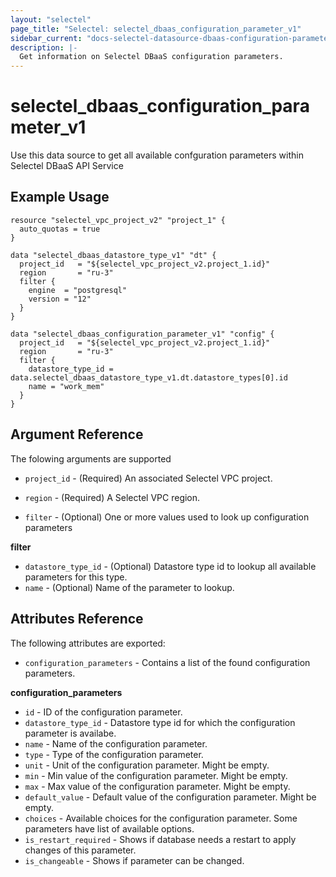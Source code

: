 ```yaml
---
layout: "selectel"
page_title: "Selectel: selectel_dbaas_configuration_parameter_v1"
sidebar_current: "docs-selectel-datasource-dbaas-configuration-parameter-v1"
description: |-
  Get information on Selectel DBaaS configuration parameters.
---
```


# selectel\_dbaas\_configuration_parameter_v1

Use this data source to get all available confguration parameters within Selectel DBaaS API Service

## Example Usage

```hcl
resource "selectel_vpc_project_v2" "project_1" {
  auto_quotas = true
}

data "selectel_dbaas_datastore_type_v1" "dt" {
  project_id   = "${selectel_vpc_project_v2.project_1.id}"
  region       = "ru-3"
  filter {
    engine  = "postgresql"
    version = "12"
  }
}

data "selectel_dbaas_configuration_parameter_v1" "config" {
  project_id   = "${selectel_vpc_project_v2.project_1.id}"
  region       = "ru-3"
  filter {
    datastore_type_id = data.selectel_dbaas_datastore_type_v1.dt.datastore_types[0].id
    name = "work_mem"
  }
}
```

## Argument Reference

The folowing arguments are supported

* `project_id` - (Required) An associated Selectel VPC project.

* `region` - (Required) A Selectel VPC region.

* `filter` - (Optional) One or more values used to look up configuration parameters

**filter**

- `datastore_type_id` - (Optional) Datastore type id to lookup all available parameters for this type.
- `name` - (Optional) Name of the parameter to lookup.

## Attributes Reference

The following attributes are exported:

* `configuration_parameters` - Contains a list of the found configuration parameters.

**configuration_parameters**

- `id` - ID of the configuration parameter.
- `datastore_type_id` - Datastore type id for which the configuration parameter is availabe.
- `name` - Name of the configuration parameter.
- `type` - Type of the configuration parameter.
- `unit` - Unit of the configuration parameter. Might be empty.
- `min` - Min value of the configuration parameter. Might be empty.
- `max` - Max value of the configuration parameter. Might be empty.
- `default_value` - Default value of the configuration parameter. Might be empty.
- `choices` - Available choices for the configuration parameter. Some parameters have list of available options.
- `is_restart_required` - Shows if database needs a restart to apply changes of this parameter.
- `is_changeable` - Shows if parameter can be changed.
